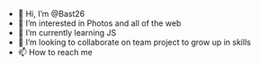 - 👋 Hi, I’m @Bast26
- 👀 I’m interested in Photos and all of the web 
- 🌱 I’m currently learning JS 
- 💞️ I’m looking to collaborate on team project to grow up in skills 
- 📫 How to reach me 

<!---
Bast26/Bast26 is a ✨ special ✨ repository because its `README.md` (this file) appears on your GitHub profile.
You can click the Preview link to take a look at your changes.
--->
